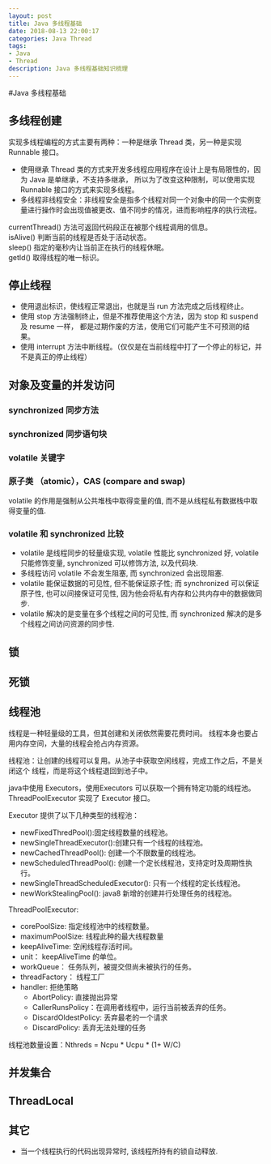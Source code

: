 ```yaml
---
layout: post
title: Java 多线程基础
date: 2018-08-13 22:00:17
categories: Java Thread
tags:
- Java
- Thread
description: Java 多线程基础知识梳理
---
```


#Java 多线程基础
## 多线程创建
实现多线程编程的方式主要有两种：一种是继承 Thread 类，另一种是实现 Runnable 接口。
- 使用继承 Thread 类的方式来开发多线程应用程序在设计上是有局限性的，因为 Java 是单继承，不支持多继承，
所以为了改变这种限制，可以使用实现 Runnable 接口的方式来实现多线程。
- 多线程非线程安全：非线程安全是指多个线程对同一个对象中的同一个实例变量进行操作时会出现值被更改、值不同步的情况，进而影响程序的执行流程。

currentThread() 方法可返回代码段正在被那个线程调用的信息。
<br>isAlive() 判断当前的线程是否处于活动状态。
<br>sleep() 指定的毫秒内让当前正在执行的线程休眠。
<br>getId() 取得线程的唯一标识。
## 停止线程
- 使用退出标识，使线程正常退出，也就是当 run 方法完成之后线程终止。
- 使用 stop 方法强制终止，但是不推荐使用这个方法，因为 stop 和 suspend 及 resume 一样，
都是过期作废的方法，使用它们可能产生不可预测的结果。
- 使用 interrupt 方法中断线程。（仅仅是在当前线程中打了一个停止的标记，并不是真正的停止线程）
## 对象及变量的并发访问
### synchronized 同步方法
### synchronized 同步语句块
### volatile 关键字
### 原子类 （atomic），CAS (compare and swap) 
volatile 的作用是强制从公共堆栈中取得变量的值, 而不是从线程私有数据栈中取得变量的值.

### volatile 和 synchronized 比较
- volatile 是线程同步的轻量级实现, volatile 性能比 synchronized 好, 
volatile 只能修饰变量, synchronized 可以修饰方法, 以及代码块.
- 多线程访问 volatile 不会发生阻塞, 而 synchronized 会出现阻塞.
- volatile 能保证数据的可见性, 但不能保证原子性; 而 synchronized 可以保证原子性, 
也可以间接保证可见性, 因为他会将私有内存和公共内存中的数据做同步.
- volatile 解决的是变量在多个线程之间的可见性, 而 synchronized 解决的是多个线程之间访问资源的同步性.
## 锁
## 死锁
## 线程池
线程是一种轻量级的工具，但其创建和关闭依然需要花费时间。
线程本身也要占用内存空间，大量的线程会抢占内存资源。

线程池：让创建的线程可以复用。从池子中获取空闲线程，完成工作之后，不是关闭这个
线程，而是将这个线程退回到池子中。

java中使用 Executors，使用Executors 可以获取一个拥有特定功能的线程池。
ThreadPoolExecutor 实现了 Executor 接口。

Executor 提供了以下几种类型的线程池：
- newFixedThredPool():固定线程数量的线程池。
- newSingleThreadExecutor():创建只有一个线程的线程池。
- newCachedThreadPool(): 创建一个不限数量的线程池。
- newScheduledThreadPool(): 创建一个定长线程池，支持定时及周期性执行。
- newSingleThreadScheduledExecutor(): 只有一个线程的定长线程池。
- newWorkStealingPool(): java8 新增的创建并行处理任务的线程池。

ThreadPoolExecutor:
- corePoolSize: 指定线程池中的线程数量。
- maximumPoolSize: 线程此种的最大线程数量
- keepAliveTime: 空闲线程存活时间。
- unit： keepAliveTime 的单位。
- workQueue： 任务队列，被提交但尚未被执行的任务。
- threadFactory： 线程工厂
- handler: 拒绝策略
    - AbortPolicy: 直接抛出异常
    - CallerRunsPolicy：在调用者线程中，运行当前被丢弃的任务。
    - DiscardOldestPolicy: 丢弃最老的一个请求
    - DiscardPolicy: 丢弃无法处理的任务 

线程池数量设置：Nthreds = Ncpu * Ucpu * (1+ W/C)

## 并发集合
## ThreadLocal

## 其它
- 当一个线程执行的代码出现异常时, 该线程所持有的锁自动释放.

